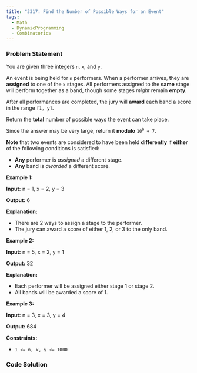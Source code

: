 ```yaml
---
title: "3317: Find the Number of Possible Ways for an Event"
tags:
  - Math
  - DynamicProgramming
  - Combinatorics
---
```

### Problem Statement

<p>You are given three integers <code>n</code>, <code>x</code>, and <code>y</code>.</p>

<p>An event is being held for <code>n</code> performers. When a performer arrives, they are <strong>assigned</strong> to one of the <code>x</code> stages. All performers assigned to the <strong>same</strong> stage will perform together as a band, though some stages <em>might</em> remain <strong>empty</strong>.</p>

<p>After all performances are completed, the jury will <strong>award</strong> each band a score in the range <code>[1, y]</code>.</p>

<p>Return the <strong>total</strong> number of possible ways the event can take place.</p>

<p>Since the answer may be very large, return it <strong>modulo</strong> <code>10<sup>9</sup> + 7</code>.</p>

<p><strong>Note</strong> that two events are considered to have been held <strong>differently</strong> if <strong>either</strong> of the following conditions is satisfied:</p>

<ul>
	<li><strong>Any</strong> performer is <em>assigned</em> a different stage.</li>
	<li><strong>Any</strong> band is <em>awarded</em> a different score.</li>
</ul>


<p><strong class="example">Example 1:</strong></p>

<div class="example-block">
<p><strong>Input:</strong> <span class="example-io">n = 1, x = 2, y = 3</span></p>

<p><strong>Output:</strong> <span class="example-io">6</span></p>

<p><strong>Explanation:</strong></p>

<ul>
	<li>There are 2 ways to assign a stage to the performer.</li>
	<li>The jury can award a score of either 1, 2, or 3 to the only band.</li>
</ul>
</div>

<p><strong class="example">Example 2:</strong></p>

<div class="example-block">
<p><strong>Input:</strong> <span class="example-io">n = 5, x = 2, y = 1</span></p>

<p><strong>Output:</strong> 32</p>

<p><strong>Explanation:</strong></p>

<ul>
	<li>Each performer will be assigned either stage 1 or stage 2.</li>
	<li>All bands will be awarded a score of 1.</li>
</ul>
</div>

<p><strong class="example">Example 3:</strong></p>

<div class="example-block">
<p><strong>Input:</strong> <span class="example-io">n = 3, x = 3, y = 4</span></p>

<p><strong>Output:</strong> 684</p>
</div>


<p><strong>Constraints:</strong></p>

<ul>
	<li><code>1 &lt;= n, x, y &lt;= 1000</code></li>
</ul>


### Code Solution

```python

```
